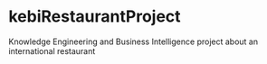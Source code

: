 # kebiRestaurantProject
Knowledge Engineering and Business Intelligence project about an international restaurant
